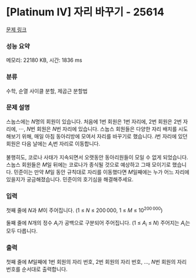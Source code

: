# [Platinum IV] 자리 바꾸기 - 25614 

[문제 링크](https://www.acmicpc.net/problem/25614) 

### 성능 요약

메모리: 22180 KB, 시간: 1836 ms

### 분류

수학, 순열 사이클 분할, 제곱근 분할법

### 문제 설명

<p>스눕스에는 <em>N</em>명의 회원이 있습니다. 처음에 1번 회원은 1번 자리에, 2번 회원은 2번 자리에, ⋯, <em>N</em>번 회원은 <em>N</em>번 자리에 있습니다. 스눕스 회원들은 다양한 자리 배치를 시도해보기 위해, 매일 아침 동아리방에 모여서 자리를 바꾸기로 했습니다. <em>i</em>번 자리에 있던 회원은 다음 날에는 <em>A</em><sub><em>i</em></sub>번 자리로 이동합니다.</p>

<p>불행히도, 코로나 사태가 지속되면서 오랫동안 동아리원들이 모일 수 없게 되었습니다. 스눕스 회원들은 <em>M</em>일 뒤에는 코로나가 종식될 것으로 예상하고 그때 모이기로 했습니다. 민준이는 만약 <em>M</em>일 동안 규칙대로 자리를 이동했다면 <em>M</em>일째에는 누가 어느 자리에 있을지가 궁금해졌습니다. 민준이의 호기심을 해결해주세요.</p>

### 입력 

 <p>첫째 줄에 <em>N</em>과 <em>M</em>이 주어집니다. (1 ≤ <em>N</em> ≤ 200 000, 1 ≤ <em>M</em> ≤ 10<sup>200 000</sup>)</p>

<p>둘째 줄에 <em>N</em>개의 정수 <em>A</em><sub><em>i</em></sub>가 공백으로 구분되어 주어집니다. (1 ≤ <em>A</em><sub><em>i</em></sub> ≤ <em>N</em>) 주어지는 <em>A</em><sub><em>i</em></sub>는 모두 다릅니다.</p>

### 출력 

 <p>첫째 줄에 <em>M</em>일째에 1번 회원의 자리 번호, 2번 회원의 자리 번호, ..., <em>N</em>번 회원의 자리 번호를 순서대로 출력합니다.</p>

